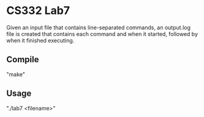 CS332 Lab7
==================================

Given an input file that contains line-separated commands, an output.log file is created that contains each command and when it started, followed by when it finished executing.

Compile
------------------

"make"

Usage
------------------

"./lab7 \<filename>"
